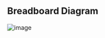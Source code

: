 ## Breadboard Diagram
![image](https://github.com/user-attachments/assets/b53d4194-ec74-4cd0-8220-963a333cef1c)

